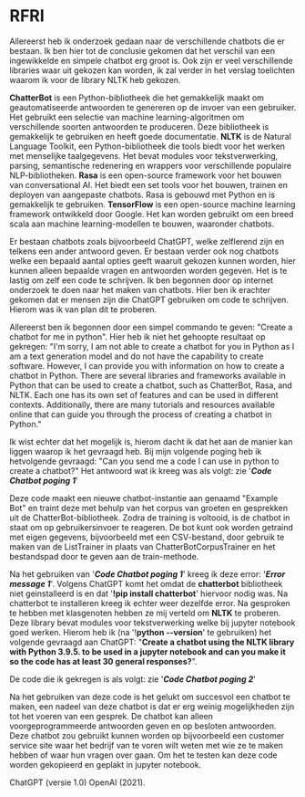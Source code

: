 # RFRI

Allereerst heb ik onderzoek gedaan naar de verschillende chatbots die er bestaan. 
Ik ben hier tot de conclusie gekomen dat het verschil van een ingewikkelde en simpele chatbot erg groot is.
Ook zijn er veel verschillende libraries waar uit gekozen kan worden, ik zal verder in het verslag toelichten waarom ik voor de library NLTK heb gekozen.

**ChatterBot** is een Python-bibliotheek die het gemakkelijk maakt om geautomatiseerde antwoorden te genereren op de invoer van een gebruiker. Het gebruikt een selectie van machine learning-algoritmen om verschillende soorten antwoorden te produceren. Deze bibliotheek is gemakkelijk te gebruiken en heeft goede documentatie.
**NLTK** is de Natural Language Toolkit, een Python-bibliotheek die tools biedt voor het werken met menselijke taalgegevens. Het bevat modules voor tekstverwerking, parsing, semantische redenering en wrappers voor verschillende populaire NLP-bibliotheken.
**Rasa** is een open-source framework voor het bouwen van conversational AI. Het biedt een set tools voor het bouwen, trainen en deployen van aangepaste chatbots. Rasa is gebouwd met Python en is gemakkelijk te gebruiken.
**TensorFlow** is een open-source machine learning framework ontwikkeld door Google. Het kan worden gebruikt om een breed scala aan machine learning-modellen te bouwen, waaronder chatbots.

Er bestaan chatbots zoals bijvoorbeeld ChatGPT, welke zelflerend zijn en telkens een ander antwoord geven. 
Er bestaan verder ook nog chatbots welke een bepaald aantal opties geeft waaruit gekozen kunnen worden, hier kunnen alleen bepaalde vragen en antwoorden worden gegeven. 
Het is te lastig om zelf een code te schrijven. Ik ben begonnen door op internet onderzoek te doen naar het maken van chatbots. Hier ben ik erachter gekomen dat er mensen zijn die ChatGPT gebruiken om code te schrijven. Hierom was ik van plan dit te proberen.

Allereerst ben ik begonnen door een simpel commando te geven: "Create a chatbot for me in python". Hier heb ik niet het gehoopte resultaat op gekregen: "I'm sorry, I am not able to create a chatbot for you in Python as I am a text generation model and do not have the capability to create software. However, I can provide you with information on how to create a chatbot in Python. There are several libraries and frameworks available in Python that can be used to create a chatbot, such as ChatterBot, Rasa, and NLTK. Each one has its own set of features and can be used in different contexts. Additionally, there are many tutorials and resources available online that can guide you through the process of creating a chatbot in Python."

Ik wist echter dat het mogelijk is, hierom dacht ik dat het aan de manier kan liggen waarop ik het gevraagd heb. 
Bij mijn volgende poging heb ik hetvolgende gevraagd: "Can you send me a code I can use in python to create a chatbot?" Het antwoord wat ik kreeg was als volgt:
zie '**_Code Chatbot poging 1_**'

Deze code maakt een nieuwe chatbot-instantie aan genaamd "Example Bot" en traint deze met behulp van het corpus van groeten en gesprekken uit de ChatterBot-bibliotheek. Zodra de training is voltooid, is de chatbot in staat om op gebruikersinvoer te reageren.
De bot kunt ook worden getraind met eigen gegevens, bijvoorbeeld met een CSV-bestand, door gebruik te maken van de ListTrainer in plaats van ChatterBotCorpusTrainer en het bestandspad door te geven aan de train-methode.

Na het gebruiken van '**_Code Chatbot poging 1_**' kreeg ik deze error: '**_Error message 1_**'.
Volgens ChatGPT komt het omdat de **chatterbot** bibliotheek niet geinstalleerd is en dat '**!pip install chatterbot**' hiervoor nodig was.
Na chatterbot te installeren kreeg ik echter weer dezelfde error. Na gesproken te hebben met klasgenoten hebben ze mij verteld om **NLTK** te proberen. Deze library bevat modules voor tekstverwerking welke bij jupyter notebook goed werken. Hierom heb ik (na '!**python --version**' te gebruiken) het volgende gevraagd aan ChatGPT: "**Create a chatbot using the NLTK library with Python 3.9.5. to be used in a jupyter notebook and can you make it so the code has at least 30 general responses?**". 

De code die ik gekregen is als volgt:
zie '**_Code Chatbot poging 2_**'

Na het gebruiken van deze code is het gelukt om succesvol een chatbot te maken, een nadeel van deze chatbot is dat er erg weinig mogelijkheden zijn tot het voeren van een gesprek. De chatbot kan alleen voorgeprogrammeerde antwoorden geven en op besloten antwoorden. Deze chatbot zou gebruikt kunnen worden op bijvoorbeeld een customer service site waar het bedrijf van te voren wilt weten met wie ze te maken hebben of waar hun vragen over gaan. Om het te testen kan deze code worden gekopieerd en geplakt in jupyter notebook. 

ChatGPT (versie 1.0) OpenAI (2021).

